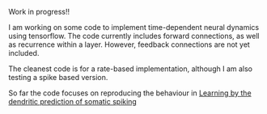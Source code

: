 Work in progress!!

I am working on some code to implement time-dependent neural dynamics using tensorflow. The code currently includes forward connections, as well as recurrence within a layer. However, feedback connections are not yet included.

The cleanest code is for a rate-based implementation, although I am also testing a spike based version.

So far the code focuses on reproducing the behaviour in [Learning by the dendritic prediction of somatic spiking](https://www.ncbi.nlm.nih.gov/pubmed/24507189)
